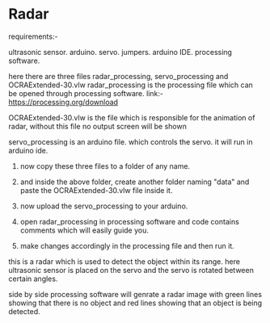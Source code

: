 # Radar

requirements:-

ultrasonic sensor.
arduino.
servo.
jumpers.
arduino IDE.
processing software.

here there are three files radar_processing, servo_processing and OCRAExtended-30.vlw
radar_processing is the processing file which can be opened through processing software.
link:-  https://processing.org/download

OCRAExtended-30.vlw is the file which is responsible for the animation of radar, without this file no output screen will be shown

servo_processing is an arduino file. which controls the servo. it will run in arduino ide.


1. now copy these three files to a folder of any name. 

2. and inside the above folder, create another folder naming "data" and paste the OCRAExtended-30.vlw file inside it.

3. now upload the servo_processing to your arduino.

4. open radar_processing in processing software and code contains comments which will easily guide you. 

5. make changes accordingly in the processing file and then run it. 

this is a radar which is used to detect the object within its range. here ultrasonic sensor is placed on the servo and the servo is rotated
between certain angles.

side by side processing software will genrate a radar image with green lines showing that there is no object and red lines showing that an
object is being detected.


